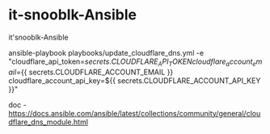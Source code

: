 # it-snooblk-Ansible
it'snooblk-Ansible


ansible-playbook playbooks/update_cloudflare_dns.yml -e "cloudflare_api_token=${{ secrets.CLOUDFLARE_API_TOKEN }} cloudflare_account_email=${{ secrets.CLOUDFLARE_ACCOUNT_EMAIL }} cloudflare_account_api_key=${{ secrets.CLOUDFLARE_ACCOUNT_API_KEY }}"

doc - https://docs.ansible.com/ansible/latest/collections/community/general/cloudflare_dns_module.html